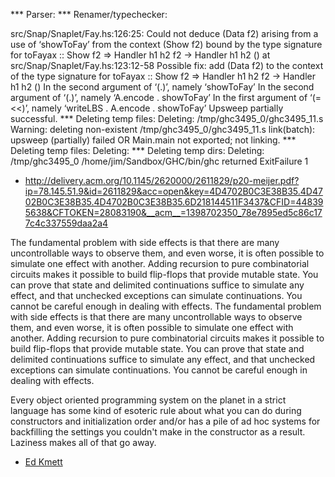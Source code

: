 *** Parser:
*** Renamer/typechecker:

src/Snap/Snaplet/Fay.hs:126:25:
    Could not deduce (Data f2) arising from a use of ‘showToFay’
    from the context (Show f2)
      bound by the type signature for
                 toFayax :: Show f2 => Handler h1 h2 f2 -> Handler h1 h2 ()
      at src/Snap/Snaplet/Fay.hs:123:12-58
    Possible fix:
      add (Data f2) to the context of
        the type signature for
          toFayax :: Show f2 => Handler h1 h2 f2 -> Handler h1 h2 ()
    In the second argument of ‘(.)’, namely ‘showToFay’
    In the second argument of ‘(.)’, namely ‘A.encode . showToFay’
    In the first argument of ‘(=<<)’, namely
      ‘writeLBS . A.encode . showToFay’
Upsweep partially successful.
*** Deleting temp files:
Deleting: /tmp/ghc3495_0/ghc3495_11.s
Warning: deleting non-existent /tmp/ghc3495_0/ghc3495_11.s
link(batch): upsweep (partially) failed OR
   Main.main not exported; not linking.
*** Deleting temp files:
Deleting: 
*** Deleting temp dirs:
Deleting: /tmp/ghc3495_0
/home/jim/Sandbox/GHC/bin/ghc returned ExitFailure 1


* http://delivery.acm.org/10.1145/2620000/2611829/p20-meijer.pdf?ip=78.145.51.9&id=2611829&acc=open&key=4D4702B0C3E38B35.4D4702B0C3E38B35.4D4702B0C3E38B35.6D218144511F3437&CFID=448395638&CFTOKEN=28083190&__acm__=1398702350_78e7895ed5c86c177c4c337559daa2a4

 The fundamental problem with side effects is that there are many uncontrollable ways to observe them, and even worse, it is often possible to simulate one effect with another. Adding recursion to pure combinatorial circuits makes it possible to build flip-flops that provide mutable state. You can prove that state and delimited continuations suffice to simulate any effect, and that unchecked exceptions can simulate continuations.
You cannot be careful enough in dealing with effects.  The fundamental problem with side effects is that there are many uncontrollable ways to observe them, and even worse, it is often possible to simulate one effect with another. Adding recursion to pure combinatorial circuits makes it possible to build flip-flops that provide mutable state. You can prove that state and delimited continuations suffice to simulate any effect, and that unchecked exceptions can simulate continuations. You cannot be careful enough in dealing with effects. 

 Every object oriented programming system on the planet in a strict language has some kind of esoteric rule about what you can do during constructors and initialization order and/or has a pile of ad hoc systems for backfilling the settings you couldn't make in the constructor as a result. Laziness makes all of that go away.

* [Ed Kmett](https://plus.google.com/116476108003497242388/posts/hERu6Ls9KA5)


